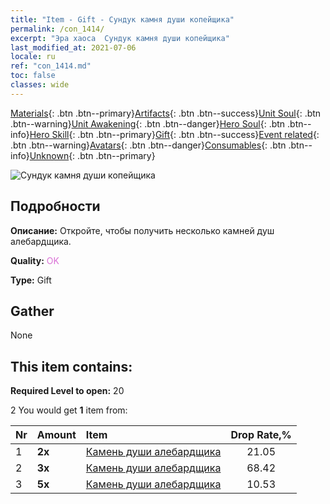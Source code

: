 ```yaml
---
title: "Item - Gift - Сундук камня души копейщика"
permalink: /con_1414/
excerpt: "Эра хаоса  Сундук камня души копейщика"
last_modified_at: 2021-07-06
locale: ru
ref: "con_1414.md"
toc: false
classes: wide
---
```

 [Materials](/ItemsRU/){: .btn .btn--primary}[Artifacts](/ItemsRU/Artifacts/){: .btn .btn--success}[Unit Soul](/ItemsRU/UnitSoul/){: .btn .btn--warning}[Unit Awakening](/ItemsRU/UnitAwakening/){: .btn .btn--danger}[Hero Soul](/ItemsRU/HeroSoul/){: .btn .btn--info}[Hero Skill](/ItemsRU/HeroSkill/){: .btn .btn--primary}[Gift](/ItemsRU/Gift/){: .btn .btn--success}[Event related](/ItemsRU/Events/){: .btn .btn--warning}[Avatars](/ItemsRU/Avatars/){: .btn .btn--danger}[Consumables](/ItemsRU/Consumables/){: .btn .btn--info}[Unknown](/ItemsRU/Unknown/){: .btn .btn--primary}

 ![Сундук камня души копейщика](/images/t/i_907028.png)

## Подробности
 **Описание:** Откройте, чтобы получить несколько камней душ алебардщика.

 **Quality:** <span style="color: #DA70D6">OK</span>

 **Type:** Gift

## Gather

  None

## This item contains:

 **Required Level to open:** 20

 2 You would get **1** item  from:

  | Nr | Amount |     Item    | Drop Rate,% |
  |:---|:-------|:------------|:---------:|
  | 1 |  **2x** | [Камень души алебардщика](/ItemsRU/unt_282/) | 21.05 | 
  | 2 |  **3x** | [Камень души алебардщика](/ItemsRU/unt_282/) | 68.42 | 
  | 3 |  **5x** | [Камень души алебардщика](/ItemsRU/unt_282/) | 10.53 | 
